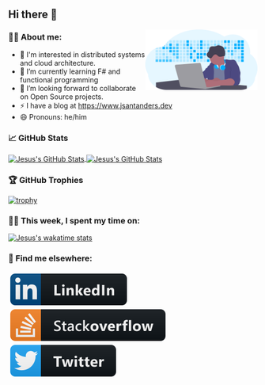 ## Hi there 👋

<!-- Any image aligned to the right. Beware the width-->
<img width="45%" align="right" alt="Github" src="https://github.com/jsantanders/jsantanders/blob/master/img/undraw_developer_activity_bv83.svg" /> 

<!-- Talking about you -->
### 👨‍💻 About me:

- 👦 I'm interested in distributed systems and cloud architecture.
- 🌱 I’m currently learning F# and functional programming
- 👯 I’m looking forward to collaborate on Open Source projects.
- ⚡️ I have a blog at https://www.jsantanders.dev
- 😄 Pronouns: he/him

### &#x1f4c8; GitHub Stats

<a href="https://github.com/jsantanders">
  <img align="center" src="https://github-readme-stats.vercel.app/api/top-langs/?username=jsantanders&line_height=27&hide=html,scss&theme=tokyonight&icon_color=6392DF&count_private=true" alt="Jesus's GitHub Stats" />
</a>

<a href="https://github.com/jsantanders">
  <img align="center" src="https://github-readme-stats.vercel.app/api?username=jsantanders&show_icons=true&line_height=27&count_private=true&&theme=tokyonight&icon_color=6392DF" alt="Jesus's GitHub Stats" />
</a>

### 🏆 GitHub Trophies

[![trophy](https://github-profile-trophy.vercel.app/?username=jsantanders)](https://github.com/ryo-ma/github-profile-trophy)

### 🧑‍💻  This week, I spent my time on:

[![Jesus's wakatime stats](https://github-readme-stats.vercel.app/api/wakatime?username=jsantanders&theme=tokyonight&line_height=27)](https://github.com/anuraghazra/github-readme-stats)

### 📢 Find me elsewhere:

<p>
  <a target="_blank" href="https://linkedin.com/in/jsantanders">
    <img src="https://github.com/jsantanders/jsantanders/blob/master/img/linkedin.svg" alt="LinkedIn" style="vertical-align:top; margin:4px">
  </a>
  
  <a target="_blank" href="https://stackoverflow.com/users/7318331/jesus-santander">
    <img src="https://github.com/jsantanders/jsantanders/blob/master/img/stackoverflow.svg" alt="StackOverflow" style="vertical-align:top; margin:4px">
  </a>
  

  <a target="_blank" href="http://twitter.com/jsantanders">
    <img src="https://github.com/jsantanders/jsantanders/blob/master/img/twitter.svg" alt="Twitter" style="vertical-align:top; margin:4px">
  </a>
</p>
